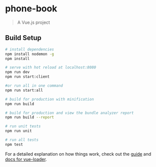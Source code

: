 # phone-book

> A Vue.js project

## Build Setup

``` bash
# install dependencies
npm install nodemon -g
npm install

# serve with hot reload at localhost:8080
npm run dev
npm run start:client

#or run all in one command
npm run start:all

# build for production with minification
npm run build

# build for production and view the bundle analyzer report
npm run build --report

# run unit tests
npm run unit

# run all tests
npm test
```

For a detailed explanation on how things work, check out the [guide](http://vuejs-templates.github.io/webpack/) and [docs for vue-loader](http://vuejs.github.io/vue-loader).
